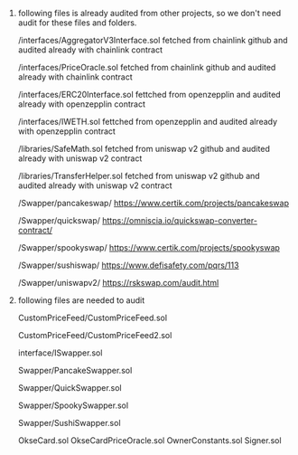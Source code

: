 1. following files is already audited from other projects, so we don't need audit for these files and folders.
    
    /interfaces/AggregatorV3Interface.sol   fetched from chainlink github and audited already with chainlink contract

    /interfaces/PriceOracle.sol             fetched from chainlink github and audited already with chainlink contract

    /interfaces/ERC20Interface.sol          fettched from openzepplin and audited already with openzepplin contract

    /interfaces/IWETH.sol                   fettched from openzepplin and audited already with openzepplin contract

    /libraries/SafeMath.sol       fetched from uniswap v2 github and audited already with uniswap v2 contract   

    /libraries/TransferHelper.sol fetched from uniswap v2 github and audited already with uniswap v2 contract   

    /Swapper/pancakeswap/       https://www.certik.com/projects/pancakeswap

    /Swapper/quickswap/         https://omniscia.io/quickswap-converter-contract/
    
    /Swapper/spookyswap/        https://www.certik.com/projects/spookyswap
    
    /Swapper/sushiswap/         https://www.defisafety.com/pqrs/113

    /Swapper/uniswapv2/         https://rskswap.com/audit.html

2. following files are needed to audit

    CustomPriceFeed/CustomPriceFeed.sol
    
    CustomPriceFeed/CustomPriceFeed2.sol
    
    interface/ISwapper.sol
    
    Swapper/PancakeSwapper.sol
    
    Swapper/QuickSwapper.sol
    
    Swapper/SpookySwapper.sol
    
    Swapper/SushiSwapper.sol
    
    
    OkseCard.sol
    OkseCardPriceOracle.sol
    OwnerConstants.sol
    Signer.sol
    
    
    
    
    
